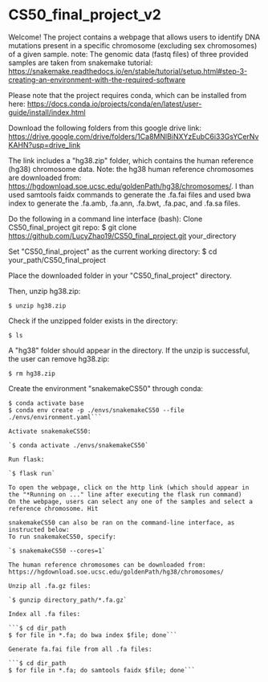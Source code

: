 # CS50_final_project_v2
Welcome! The project contains a webpage that allows users to identify DNA mutations present in a specific chromosome (excluding sex chromosomes) of a given sample. 
note: The genomic data (fastq files) of three provided samples are taken from snakemake tutorial: https://snakemake.readthedocs.io/en/stable/tutorial/setup.html#step-3-creating-an-environment-with-the-required-software

Please note that the project requires conda, which can be installed from here: https://docs.conda.io/projects/conda/en/latest/user-guide/install/index.html

Download the following folders from this google drive link: https://drive.google.com/drive/folders/1Ca8MNlBiNXYzEubC6i33GsYCerNvKAHN?usp=drive_link

The link includes a "hg38.zip" folder, which contains the human reference (hg38) chromosome data. 
Note: the hg38 human reference chromosomes are downloaded from: https://hgdownload.soe.ucsc.edu/goldenPath/hg38/chromosomes/. I than used samtools faidx commands to generate the .fa.fai files and used bwa index to generate the .fa.amb, .fa.ann, .fa.bwt, .fa.pac, and .fa.sa files. 

Do the following in a command line interface (bash):
Clone CS50_final_project git repo:
$ git clone https://github.com/LucyZhao19/CS50_final_project.git your_directory

Set "CS50_final_project" as the current working directory:
$ cd your_path/CS50_final_project

Place the downloaded folder in your "CS50_final_project" directory. 

Then, unzip hg38.zip:

`$ unzip hg38.zip`

Check if the unzipped folder exists in the directory:

`$ ls`

A "hg38" folder should appear in the directory. If the unzip is successful, the user can remove hg38.zip:

`$ rm hg38.zip`

Create the environment "snakemakeCS50" through conda:

```$ conda init
$ conda activate base
$ conda env create -p ./envs/snakemakeCS50 --file ./envs/environment.yaml```

Activate snakemakeCS50:

`$ conda activate ./envs/snakemakeCS50`

Run flask:

`$ flask run`

To open the webpage, click on the http link (which should appear in the "*Running on ..." line after executing the flask run command)
On the webpage, users can select any one of the samples and select a reference chromosome. Hit 

snakemakeCS50 can also be ran on the command-line interface, as instructed below:
To run snakemakeCS50, specify:

`$ snakemakeCS50 --cores=1`

The human reference chromosomes can be downloaded from:
https://hgdownload.soe.ucsc.edu/goldenPath/hg38/chromosomes/

Unzip all .fa.gz files:

`$ gunzip directory_path/*.fa.gz`

Index all .fa files:

```$ cd dir_path
$ for file in *.fa; do bwa index $file; done```

Generate fa.fai file from all .fa files: 

```$ cd dir_path
$ for file in *.fa; do samtools faidx $file; done```